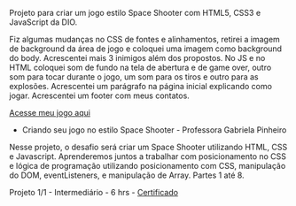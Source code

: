 
Projeto para criar um jogo estilo Space Shooter com HTML5, CSS3 e JavaScript da DIO.

Fiz algumas mudanças no CSS de fontes e alinhamentos, retirei a imagem de background da área de jogo e coloquei uma imagem como background do body. Acrescentei mais 3 inimigos além dos propostos.
No JS e no HTML coloquei som de fundo na tela de abertura e de game over, outro som para tocar durante o jogo, um som para os tiros e outro para as explosões.
Acrescentei um parágrafo na página inicial explicando como jogar. Acrescentei um footer com meus contatos.

<a href="https://danianith.github.io/BootCamp_JavaScript_Game_Developer/projeto_jogo_space_shooter/index.html">Acesse meu jogo aqui</a>

* Criando seu jogo no estilo Space Shooter - Professora Gabriela Pinheiro

Nesse projeto, o desafio será criar um Space Shooter utilizando HTML, CSS e Javascript. Aprenderemos juntos a trabalhar com posicionamento no CSS e lógica de programação utilizando posicionamento com CSS, manipulação do DOM, eventListeners, e manipulação de Array.
Partes 1 até 8.

Projeto 1/1 - Intermediário - 6 hrs - <a href="https://certificates.digitalinnovation.one/">Certificado</a>
